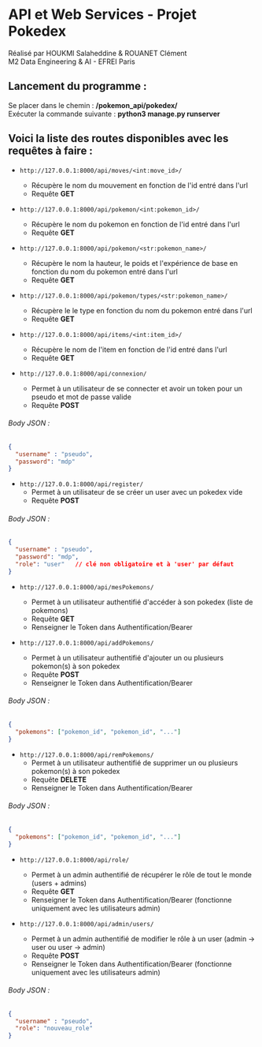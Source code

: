 #              API et Web Services   -   Projet Pokedex  
  

Réalisé par HOUKMI Salaheddine & ROUANET Clément  
M2 Data Engineering & AI  -  EFREI Paris


## Lancement du programme :
 Se placer dans le chemin : **/pokemon_api/pokedex/**  
 Exécuter la commande suivante : **python3 manage.py runserver**


## Voici la liste des routes disponibles avec les requêtes à faire :

- ```http://127.0.0.1:8000/api/moves/<int:move_id>/```  
    - Récupère le nom du mouvement en fonction de l'id entré dans l'url  
    - Requête **GET**  


- ```http://127.0.0.1:8000/api/pokemon/<int:pokemon_id>/```  
    - Récupère le nom du pokemon en fonction de l'id entré dans l'url  
    - Requête **GET**  


- ```http://127.0.0.1:8000/api/pokemon/<str:pokemon_name>/```  
    - Récupère le nom la hauteur, le poids et l'expérience de base en fonction du nom du pokemon entré dans l'url  
    - Requête **GET**  


- ```http://127.0.0.1:8000/api/pokemon/types/<str:pokemon_name>/```  
    - Récupère le le type en fonction du nom du pokemon entré dans l'url  
    - Requête **GET**  


- ```http://127.0.0.1:8000/api/items/<int:item_id>/```  
    - Récupère le nom de l'item en fonction de l'id entré dans l'url  
    - Requête **GET**  


- ```http://127.0.0.1:8000/api/connexion/```  
    - Permet à un utilisateur de se connecter et avoir un token pour un pseudo et mot de passe valide  
    - Requête **POST**  
###### Body JSON :  
```json  
{  
  "username" : "pseudo",  
  "password": "mdp"  
}  
```  

- ```http://127.0.0.1:8000/api/register/```  
    - Permet à un utilisateur de se créer un user avec un pokedex vide  
    - Requête **POST**  
###### Body JSON :  
```json  
{
  "username" : "pseudo",  
  "password": "mdp",  
  "role": "user"   // clé non obligatoire et à 'user' par défaut  
} 
```  

- ```http://127.0.0.1:8000/api/mesPokemons/```  
    - Permet à un utilisateur authentifié d'accéder à son pokedex (liste de pokemons)  
    - Requête **GET**  
    - Renseigner le Token dans Authentification/Bearer  


- ```http://127.0.0.1:8000/api/addPokemons/```  
    - Permet à un utilisateur authentifié d'ajouter un ou plusieurs pokemon(s) à son pokedex  
    - Requête **POST**  
    - Renseigner le Token dans Authentification/Bearer  
###### Body JSON :  
```json  
{
  "pokemons": ["pokemon_id", "pokemon_id", "..."]  
} 
```  

- ```http://127.0.0.1:8000/api/remPokemons/```  
    - Permet à un utilisateur authentifié de supprimer un ou plusieurs pokemon(s) à son pokedex  
    - Requête **DELETE**  
    - Renseigner le Token dans Authentification/Bearer  
###### Body JSON :  
```json  
{
  "pokemons": ["pokemon_id", "pokemon_id", "..."]  
} 
```  


- ```http://127.0.0.1:8000/api/role/```  
    - Permet à un admin authentifié de récupérer le rôle de tout le monde (users + admins)  
    - Requête **GET**  
    - Renseigner le Token dans Authentification/Bearer  (fonctionne uniquement avec les utilisateurs admin)


- ```http://127.0.0.1:8000/api/admin/users/```  
    - Permet à un admin authentifié de modifier le rôle à un user (admin -> user  ou  user -> admin)  
    - Requête **POST**  
    - Renseigner le Token dans Authentification/Bearer  (fonctionne uniquement avec les utilisateurs admin)
###### Body JSON :  
```json  
{
  "username" : "pseudo",
  "role": "nouveau_role"  
} 
```  
